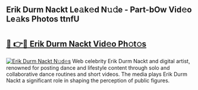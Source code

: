 ## Erik Durm Nackt Le𝚊k𝚎d N𝚞𝚍e - Part-bOw Vid𝚎o Le𝚊ks Photos ttnfU

# <h2><a href="http://fb0t8t.evod.top/?m=Erik+Durm+Nackt">🔗 👉🔴 Erik Durm Nackt Vid𝚎o Ph𝚘t𝚘s</a></h2>

[![Erik Durm Nackt N𝚞d𝚎s](https://i.imgur.com/8V9OHl7.gif)](http://fb0t8t.evod.top/?m=Erik+Durm+Nackt)
Web celebrity Erik Durm Nackt and digital artist, renowned for posting dance and lifestyle content through solo and collaborative dance routines and short videos. The media plays Erik Durm Nackt a significant role in shaping the perception of public figures. 
